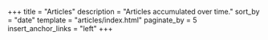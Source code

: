 +++
title = "Articles"
description = "Articles accumulated over time."
sort_by = "date"
template = "articles/index.html"
paginate_by = 5
insert_anchor_links = "left"
+++
